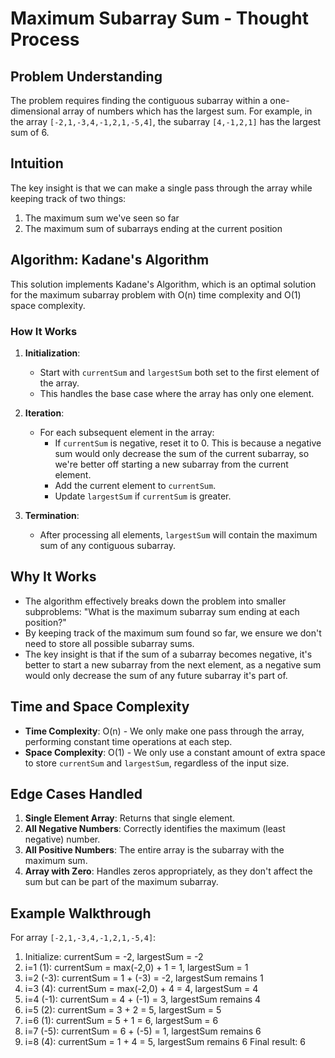 # Maximum Subarray Sum - Thought Process

## Problem Understanding
The problem requires finding the contiguous subarray within a one-dimensional array of numbers which has the largest sum. For example, in the array `[-2,1,-3,4,-1,2,1,-5,4]`, the subarray `[4,-1,2,1]` has the largest sum of 6.

## Intuition
The key insight is that we can make a single pass through the array while keeping track of two things:
1. The maximum sum we've seen so far
2. The maximum sum of subarrays ending at the current position

## Algorithm: Kadane's Algorithm
This solution implements Kadane's Algorithm, which is an optimal solution for the maximum subarray problem with O(n) time complexity and O(1) space complexity.

### How It Works
1. **Initialization**: 
   - Start with `currentSum` and `largestSum` both set to the first element of the array.
   - This handles the base case where the array has only one element.

2. **Iteration**:
   - For each subsequent element in the array:
     - If `currentSum` is negative, reset it to 0. This is because a negative sum would only decrease the sum of the current subarray, so we're better off starting a new subarray from the current element.
     - Add the current element to `currentSum`.
     - Update `largestSum` if `currentSum` is greater.

3. **Termination**:
   - After processing all elements, `largestSum` will contain the maximum sum of any contiguous subarray.

## Why It Works
- The algorithm effectively breaks down the problem into smaller subproblems: "What is the maximum subarray sum ending at each position?"
- By keeping track of the maximum sum found so far, we ensure we don't need to store all possible subarray sums.
- The key insight is that if the sum of a subarray becomes negative, it's better to start a new subarray from the next element, as a negative sum would only decrease the sum of any future subarray it's part of.

## Time and Space Complexity
- **Time Complexity**: O(n) - We only make one pass through the array, performing constant time operations at each step.
- **Space Complexity**: O(1) - We only use a constant amount of extra space to store `currentSum` and `largestSum`, regardless of the input size.

## Edge Cases Handled
1. **Single Element Array**: Returns that single element.
2. **All Negative Numbers**: Correctly identifies the maximum (least negative) number.
3. **All Positive Numbers**: The entire array is the subarray with the maximum sum.
4. **Array with Zero**: Handles zeros appropriately, as they don't affect the sum but can be part of the maximum subarray.

## Example Walkthrough
For array `[-2,1,-3,4,-1,2,1,-5,4]`:
1. Initialize: currentSum = -2, largestSum = -2
2. i=1 (1): currentSum = max(-2,0) + 1 = 1, largestSum = 1
3. i=2 (-3): currentSum = 1 + (-3) = -2, largestSum remains 1
4. i=3 (4): currentSum = max(-2,0) + 4 = 4, largestSum = 4
5. i=4 (-1): currentSum = 4 + (-1) = 3, largestSum remains 4
6. i=5 (2): currentSum = 3 + 2 = 5, largestSum = 5
7. i=6 (1): currentSum = 5 + 1 = 6, largestSum = 6
8. i=7 (-5): currentSum = 6 + (-5) = 1, largestSum remains 6
9. i=8 (4): currentSum = 1 + 4 = 5, largestSum remains 6
Final result: 6
